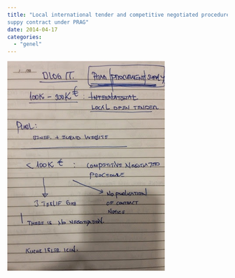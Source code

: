 ```yaml
---
title: "Local international tender and competitive negotiated procedure in
suppy contract under PRAG"
date: 2014-04-17
categories: 
  - "genel"
---
```


[![](/images/blogger-image--563647769.jpg)](https://lh3.googleusercontent.com/-Wk2BDrjyKcA/U0-hH7i0nkI/AAAAAAABKzM/GygGl8tLOyA/s640/blogger-image--563647769.jpg)
